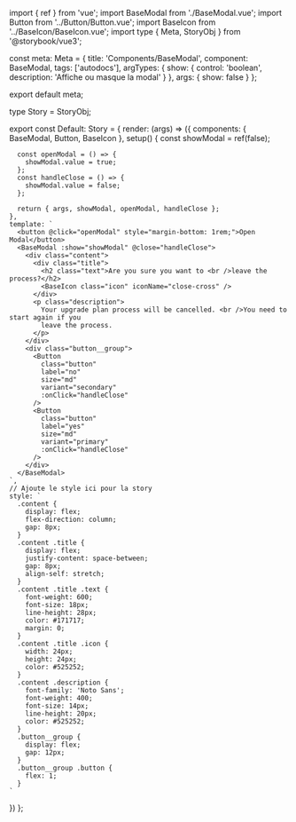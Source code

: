 import { ref } from 'vue';
import BaseModal from './BaseModal.vue';
import Button from '../Button/Button.vue';
import BaseIcon from '../BaseIcon/BaseIcon.vue';
import type { Meta, StoryObj } from '@storybook/vue3';

const meta: Meta<typeof BaseModal> = {
  title: 'Components/BaseModal',
  component: BaseModal,
  tags: ['autodocs'],
  argTypes: {
    show: { control: 'boolean', description: 'Affiche ou masque la modal' }
  },
  args: {
    show: false
  }
};

export default meta;

type Story = StoryObj<typeof BaseModal>;

export const Default: Story = {
  render: (args) => ({
    components: { BaseModal, Button, BaseIcon },
    setup() {
      const showModal = ref(false);

      const openModal = () => {
        showModal.value = true;
      };
      const handleClose = () => {
        showModal.value = false;
      };

      return { args, showModal, openModal, handleClose };
    },
    template: `
      <button @click="openModal" style="margin-bottom: 1rem;">Open Modal</button>
      <BaseModal :show="showModal" @close="handleClose">
        <div class="content">
          <div class="title">
            <h2 class="text">Are you sure you want to <br />leave the process?</h2>
            <BaseIcon class="icon" iconName="close-cross" />
          </div>
          <p class="description">
            Your upgrade plan process will be cancelled. <br />You need to start again if you
            leave the process.
          </p>
        </div>
        <div class="button__group">
          <Button
            class="button"
            label="no"
            size="md"
            variant="secondary"
            :onClick="handleClose"
          />
          <Button
            class="button"
            label="yes"
            size="md"
            variant="primary"
            :onClick="handleClose"
          />
        </div>
      </BaseModal>
    `,
    // Ajoute le style ici pour la story
    style: `
      .content {
        display: flex;
        flex-direction: column;
        gap: 8px;
      }
      .content .title {
        display: flex;
        justify-content: space-between;
        gap: 8px;
        align-self: stretch;
      }
      .content .title .text {
        font-weight: 600;
        font-size: 18px;
        line-height: 28px;
        color: #171717;
        margin: 0;
      }
      .content .title .icon {
        width: 24px;
        height: 24px;
        color: #525252;
      }
      .content .description {
        font-family: 'Noto Sans';
        font-weight: 400;
        font-size: 14px;
        line-height: 20px;
        color: #525252;
      }
      .button__group {
        display: flex;
        gap: 12px;
      }
      .button__group .button {
        flex: 1;
      }
    `
  })
};
